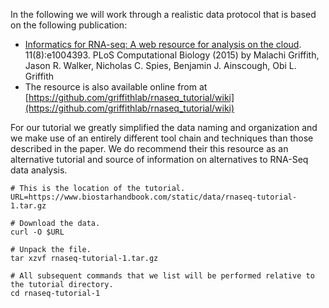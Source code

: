 
In the following we will work through a realistic data protocol that is based on the following publication:

* [Informatics for RNA-seq: A web resource for analysis on the cloud](http://journals.plos.org/ploscompbiol/article?id=10.1371/journal.pcbi.1004393). 11(8):e1004393.
  PLoS Computational Biology (2015) by Malachi Griffith, Jason R. Walker, Nicholas C. Spies, 
  Benjamin J. Ainscough, Obi L. Griffith 
* The resource is also available online from 
  at [https://github.com/griffithlab/rnaseq_tutorial/wiki](https://github.com/griffithlab/rnaseq_tutorial/wiki)
  
For our tutorial we greatly simplified the data naming and organization
and we make use of an entirely different tool chain and techniques than those 
described in the paper. We do recommend their 
this resource as an alternative tutorial and source of information on alternatives to RNA-Seq 
data analysis.

	# This is the location of the tutorial.
	URL=https://www.biostarhandbook.com/static/data/rnaseq-tutorial-1.tar.gz
	
	# Download the data.
	curl -O $URL
	
	# Unpack the file.
	tar xzvf rnaseq-tutorial-1.tar.gz
	
	# All subsequent commands that we list will be performed relative to the tutorial directory.
	cd rnaseq-tutorial-1